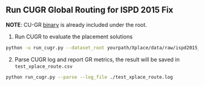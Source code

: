 ## Run CUGR Global Routing for ISPD 2015 Fix

**NOTE**: CU-GR [binary](tool/cugr_ispd2015_fix/CUGR/iccad19gr) is already included under the root.

1. Run CUGR to evaluate the placement solutions
```bash
python -u run_cugr.py --dataset_root yourpath/Xplace/data/raw/ispd2015_fix --placement_root yourpath/Xplace/result/2000-01-01-00:00:00 | tee test_xplace_route.log
```
2. Parse CUGR log and report GR metrics, the result will be saved in `test_xplace_route.csv`
```bash
python run_cugr.py --parse --log_file ./test_xplace_route.log
```